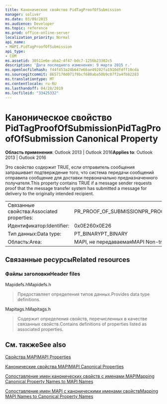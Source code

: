 ```yaml
---
title: Каноническое свойство PidTagProofOfSubmission
manager: soliver
ms.date: 03/09/2015
ms.audience: Developer
ms.topic: reference
ms.prod: office-online-server
localization_priority: Normal
api_name:
- MAPI.PidTagProofOfSubmission
api_type:
- COM
ms.assetid: 30511e6e-aba2-4f47-bdc7-1256b23382c5
description: 'Дата последнего изменения: 9 марта 2015 г.'
ms.openlocfilehash: f44f453a24b647e66ae49202fa1910dfdff10cda
ms.sourcegitcommit: 8657170d071f9bcf680aba50b9c07f2a4fb82283
ms.translationtype: MT
ms.contentlocale: ru-RU
ms.lasthandoff: 04/28/2019
ms.locfileid: "33425332"
---
```

# <a name="pidtagproofofsubmission-canonical-property"></a><span data-ttu-id="864e8-103">Каноническое свойство PidTagProofOfSubmission</span><span class="sxs-lookup"><span data-stu-id="864e8-103">PidTagProofOfSubmission Canonical Property</span></span>

  
  
<span data-ttu-id="864e8-104">**Область применения**: Outlook 2013 | Outlook 2016</span><span class="sxs-lookup"><span data-stu-id="864e8-104">**Applies to**: Outlook 2013 | Outlook 2016</span></span> 
  
<span data-ttu-id="864e8-105">Это свойство содержит TRUE, если отправитель сообщения запрашивает подтверждение того, что система передачи сообщений отправила сообщение для доставки первоначально предназначенного получателя.</span><span class="sxs-lookup"><span data-stu-id="864e8-105">This property contains TRUE if a message sender requests proof that the message transfer system has submitted a message for delivery to the originally intended recipient.</span></span>
  
|||
|:-----|:-----|
|<span data-ttu-id="864e8-106">Связанные свойства:</span><span class="sxs-lookup"><span data-stu-id="864e8-106">Associated properties:</span></span>  <br/> |<span data-ttu-id="864e8-107">PR_PROOF_OF_SUBMISSION</span><span class="sxs-lookup"><span data-stu-id="864e8-107">PR_PROOF_OF_SUBMISSION</span></span>  <br/> |
|<span data-ttu-id="864e8-108">Идентификатор:</span><span class="sxs-lookup"><span data-stu-id="864e8-108">Identifier:</span></span>  <br/> |<span data-ttu-id="864e8-109">0x0E26</span><span class="sxs-lookup"><span data-stu-id="864e8-109">0x0E26</span></span>  <br/> |
|<span data-ttu-id="864e8-110">Тип данных:</span><span class="sxs-lookup"><span data-stu-id="864e8-110">Data type:</span></span>  <br/> |<span data-ttu-id="864e8-111">PT_BINARY</span><span class="sxs-lookup"><span data-stu-id="864e8-111">PT_BINARY</span></span>  <br/> |
|<span data-ttu-id="864e8-112">Область:</span><span class="sxs-lookup"><span data-stu-id="864e8-112">Area:</span></span>  <br/> |<span data-ttu-id="864e8-113">MAPI, не передаваемая</span><span class="sxs-lookup"><span data-stu-id="864e8-113">MAPI Non-transmittable</span></span>  <br/> |
   
## <a name="related-resources"></a><span data-ttu-id="864e8-114">Связанные ресурсы</span><span class="sxs-lookup"><span data-stu-id="864e8-114">Related resources</span></span>

### <a name="header-files"></a><span data-ttu-id="864e8-115">Файлы заголовки</span><span class="sxs-lookup"><span data-stu-id="864e8-115">Header files</span></span>

<span data-ttu-id="864e8-116">Mapidefs.h</span><span class="sxs-lookup"><span data-stu-id="864e8-116">Mapidefs.h</span></span>
  
> <span data-ttu-id="864e8-117">Предоставляет определения типов данных.</span><span class="sxs-lookup"><span data-stu-id="864e8-117">Provides data type definitions.</span></span>
    
<span data-ttu-id="864e8-118">Mapitags.h</span><span class="sxs-lookup"><span data-stu-id="864e8-118">Mapitags.h</span></span>
  
> <span data-ttu-id="864e8-119">Содержит определения свойств, перечисленных в качестве связанных свойств.</span><span class="sxs-lookup"><span data-stu-id="864e8-119">Contains definitions of properties listed as associated properties.</span></span>
    
## <a name="see-also"></a><span data-ttu-id="864e8-120">См. также</span><span class="sxs-lookup"><span data-stu-id="864e8-120">See also</span></span>



[<span data-ttu-id="864e8-121">Свойства MAPI</span><span class="sxs-lookup"><span data-stu-id="864e8-121">MAPI Properties</span></span>](mapi-properties.md)
  
[<span data-ttu-id="864e8-122">Канонические свойства MAPI</span><span class="sxs-lookup"><span data-stu-id="864e8-122">MAPI Canonical Properties</span></span>](mapi-canonical-properties.md)
  
[<span data-ttu-id="864e8-123">Сопоставление имен канонических свойств с именами MAPI</span><span class="sxs-lookup"><span data-stu-id="864e8-123">Mapping Canonical Property Names to MAPI Names</span></span>](mapping-canonical-property-names-to-mapi-names.md)
  
[<span data-ttu-id="864e8-124">Сопоставление имен MAPI с каноническими именами свойств</span><span class="sxs-lookup"><span data-stu-id="864e8-124">Mapping MAPI Names to Canonical Property Names</span></span>](mapping-mapi-names-to-canonical-property-names.md)

